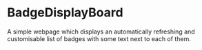 # BadgeDisplayBoard
A simple webpage which displays an automatically refreshing and customisable list of badges with some text next to each of them.
